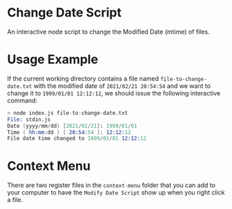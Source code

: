 # Change Date Script

An interactive node script to change the Modified Date (mtime) of files.

# Usage Example

If the current working directory contains a file named `file-to-change-date.txt` with the modified date of `2021/02/21 20:54:54` and we want to change it to `1999/01/01 12:12:12`, we should issue the following interactive command:

```s
> node index.js file-to-change-date.txt
File: stdin.js
Date (yyyy/mm/dd) [2021/02/21]: 1999/01/01
Time ( hh:mm:dd ) [ 20:54:54 ]: 12:12:12
File date time changed to 1999/01/01 12:12:12
```

# Context Menu

There are two register files in the `context-menu` folder that you can add to your computer to have the `Modify Date Script` show up when you right click a file.